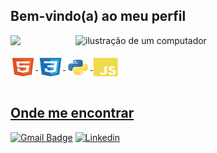 ## Bem-vindo(a) ao meu perfil

<img src="https://raw.githubusercontent.com/MicaelliMedeiros/micaellimedeiros/master/image/computer-illustration.png" alt="ilustração de um computador" min-width="400px" max-width="400px" width="400px" align="right">

 <div>
   <a href="https://github.com/Lara-Viana">
   <img height="180em" src="https://github-readme-stats.vercel.app/api/top-langs/?username=Lara-Viana&layout=compact&langs_count=6&theme=tokyonight"/>
</div>
    
<div style="display: inline_block"><br>
  <img align="center" alt="HTML" height="30" width="40" src="https://raw.githubusercontent.com/devicons/devicon/master/icons/html5/html5-original.svg">
  <img align="center" alt="CSS" height="30" width="40" src="https://raw.githubusercontent.com/devicons/devicon/master/icons/css3/css3-original.svg">
  <img align="center" alt="Python" height="30" width="40" src="https://raw.githubusercontent.com/devicons/devicon/master/icons/python/python-original.svg">
  <img align="center" alt="Js" height="30" width="40" src="https://raw.githubusercontent.com/devicons/devicon/master/icons/javascript/javascript-plain.svg">
</div>
 
<br>

## Onde me encontrar

[![Gmail Badge](https://img.shields.io/badge/-laradviana@gmail.com-006bed?style=flat-square&logo=Gmail&logoColor=white&link=mailto:laradviana@gmail.com)](mailto:laradviana@gmail.com)
[![Linkedin](https://img.shields.io/badge/-LinkedIn-blue?style=flat-square&logo=Linkedin&logoColor=white&link=https://www.linkedin.com/in/lara-viana-/)](https://www.linkedin.com/in/lara-viana-/)
